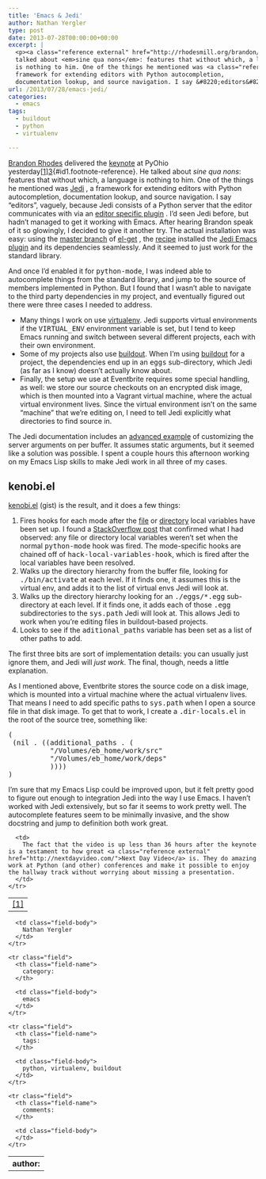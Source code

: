 ```yaml
---
title: 'Emacs & Jedi'
author: Nathan Yergler
type: post
date: 2013-07-28T00:00:00+00:00
excerpt: |
  <p><a class="reference external" href="http://rhodesmill.org/brandon/">Brandon Rhodes</a> delivered the <a class="reference external" href="http://pyvideo.org/video/2258/keynote-4">keynote</a> at PyOhio yesterday<a class="footnote-reference" href="#id2" id="id1">[1]</a>. He
  talked about <em>sine qua nons</em>: features that without which, a language
  is nothing to him. One of the things he mentioned was <a class="reference external" href="http://jedi.jedidjah.ch/en/latest/">Jedi</a>, a
  framework for extending editors with Python autocompletion,
  documentation lookup, and source navigation. I say &#8220;editors&#8221;, vaguely ...</p>
url: /2013/07/28/emacs-jedi/
categories:
  - emacs
tags:
  - buildout
  - python
  - virtualenv

---
```

[Brandon Rhodes][1]  delivered the [keynote][2]  at PyOhio yesterday[[1]][3]{#id1.footnote-reference}. He talked about _sine qua nons_: features that without which, a language is nothing to him. One of the things he mentioned was [Jedi][4] , a framework for extending editors with Python autocompletion, documentation lookup, and source navigation. I say &#8220;editors&#8221;, vaguely, because Jedi consists of a Python server that the editor communicates with via an [editor specific plugin][5] . I&#8217;d seen Jedi before, but hadn&#8217;t managed to get it working with Emacs. After hearing Brandon speak of it so glowingly, I decided to give it another try. The actual installation was easy: using the [master branch][6]  of [el-get][7] , the [recipe][8]  installed the [Jedi Emacs plugin][9]  and its dependencies seamlessly. And it seemed to just work for the standard library.

And once I&#8217;d enabled it for <tt class="docutils literal"><span class="pre">python-mode</span></tt>, I was indeed able to autocomplete things from the standard library, and jump to the source of members implemented in Python. But I found that I wasn&#8217;t able to navigate to the third party dependencies in my project, and eventually figured out there were three cases I needed to address.

<ul class="simple">
  <li>
    Many things I work on use <a class="reference external" href="http://www.virtualenv.org/en/latest/">virtualenv</a>. Jedi supports virtual environments if the <tt class="docutils literal">VIRTUAL_ENV</tt> environment variable is set, but I tend to keep Emacs running and switch between several different projects, each with their own environment.
  </li>
  <li>
    Some of my projects also use <a class="reference external" href="http://www.buildout.org/en/latest/">buildout</a>. When I&#8217;m using <a class="reference external" href="http://www.buildout.org/en/latest/">buildout</a> for a project, the dependencies end up in an <tt class="docutils literal">eggs</tt> sub-directory, which Jedi (as far as I know) doesn&#8217;t actually know about.
  </li>
  <li>
    Finally, the setup we use at Eventbrite requires some special handling, as well: we store our source checkouts on an encrypted disk image, which is then mounted into a Vagrant virtual machine, where the actual virtual environment lives. Since the virtual environment isn&#8217;t on the same &#8220;machine&#8221; that we&#8217;re editing on, I need to tell Jedi explicitly what directories to find source in.
  </li>
</ul>

The Jedi documentation includes an [advanced example][10]  of customizing the server arguments on per buffer. It assumes static arguments, but it seemed like a solution was possible. I spent a couple hours this afternoon working on my Emacs Lisp skills to make Jedi work in all three of my cases.

<div class="section" id="kenobi-el">
  <h2>
    kenobi.el
  </h2>

  <p>
    <a class="reference external" href="https://gist.github.com/nyergler/6100112">kenobi.el</a> (gist) is the result, and it does a few things:
  </p>

  <ol class="arabic simple">
    <li>
      Fires hooks for each mode after the <a class="reference external" href="https://www.gnu.org/software/emacs/manual/html_node/emacs/File-Variables.html">file</a> or <a class="reference external" href="https://www.gnu.org/software/emacs/manual/html_node/emacs/Directory-Variables.html">directory</a> local variables have been set up. I found a <a class="reference external" href="http://stackoverflow.com/questions/5147060/how-can-i-access-directory-local-variables-in-my-major-mode-hooks">StackOverflow post</a> that confirmed what I had observed: any file or directory local variables weren&#8217;t set when the normal <tt class="docutils literal"><span class="pre">python-mode</span></tt> hook was fired. The mode-specific hooks are chained off of <tt class="docutils literal"><span class="pre">hack-local-variables-hook</span></tt>, which is fired after the local variables have been resolved.
    </li>
    <li>
      Walks up the directory hierarchy from the buffer file, looking for <tt class="docutils literal">./bin/activate</tt> at each level. If it finds one, it assumes this is the virtual env, and adds it to the list of virtual envs Jedi will look at.
    </li>
    <li>
      Walks up the directory hierarchy looking for an <tt class="docutils literal"><span class="pre">./eggs/*.egg</span></tt> sub-directory at each level. If it finds one, it adds each of those <tt class="docutils literal">.egg</tt> subdirectories to the <tt class="docutils literal">sys.path</tt> Jedi will look at. This allows Jedi to work when you&#8217;re editing files in buildout-based projects.
    </li>
    <li>
      Looks to see if the <tt class="docutils literal">aditional_paths</tt> variable has been set as a list of other paths to add.
    </li>
  </ol>

  <p>
    The first three bits are sort of implementation details: you can usually just ignore them, and Jedi will <em>just work</em>. The final, though, needs a little explanation.
  </p>

  <p>
    As I mentioned above, Eventbrite stores the source code on a disk image, which is mounted into a virtual machine where the actual virtualenv lives. That means I need to add specific paths to <tt class="docutils literal">sys.path</tt> when I open a source file in that disk image. To get that to work, I create a <tt class="docutils literal"><span class="pre">.dir-locals.el</span></tt> in the root of the source tree, something like:
  </p>

  <pre class="literal-block">
(
 (nil . ((additional_paths . (
          "/Volumes/eb_home/work/src"
          "/Volumes/eb_home/work/deps"
          ))))
)
</pre>

  <p>
    I&#8217;m sure that my Emacs Lisp could be improved upon, but it felt pretty good to figure out enough to integration Jedi into the way I use Emacs. I haven&#8217;t worked with Jedi extensively, but so far it seems to work pretty well. The autocomplete features seem to be minimally invasive, and the show docstring and jump to definition both work great.
  </p>

  <table class="docutils footnote" frame="void" id="id2" rules="none">
    <colgroup><col class="label" /><col /></colgroup> <tr>
      <td class="label">
        <a class="fn-backref" href="#id1">[1]</a>
      </td>

      <td>
        The fact that the video is up less than 36 hours after the keynote is a testament to how great <a class="reference external" href="http://nextdayvideo.com/">Next Day Video</a> is. They do amazing work at Python (and other) conferences and make it possible to enjoy the hallway track without worrying about missing a presentation.
      </td>
    </tr>
  </table>

  <table class="docutils field-list" frame="void" rules="none">
    <col class="field-name" /> <col class="field-body" /> <tr class="field">
      <th class="field-name">
        author:
      </th>

      <td class="field-body">
        Nathan Yergler
      </td>
    </tr>

    <tr class="field">
      <th class="field-name">
        category:
      </th>

      <td class="field-body">
        emacs
      </td>
    </tr>

    <tr class="field">
      <th class="field-name">
        tags:
      </th>

      <td class="field-body">
        python, virtualenv, buildout
      </td>
    </tr>

    <tr class="field">
      <th class="field-name">
        comments:
      </th>

      <td class="field-body">
      </td>
    </tr>
  </table>
</div>

 [1]: http://rhodesmill.org/brandon/
 [2]: http://pyvideo.org/video/2258/keynote-4
 [3]: #id2
 [4]: http://jedi.jedidjah.ch/en/latest/
 [5]: http://jedi.jedidjah.ch/en/latest/#editor-plugins
 [6]: https://github.com/dimitri/el-get#master-branch
 [7]: https://github.com/dimitri/el-get
 [8]: https://github.com/dimitri/el-get/blob/master/recipes/jedi.rcp
 [9]: http://tkf.github.io/emacs-jedi/latest/
 [10]: http://tkf.github.io/emacs-jedi/latest/#jedi:server-args